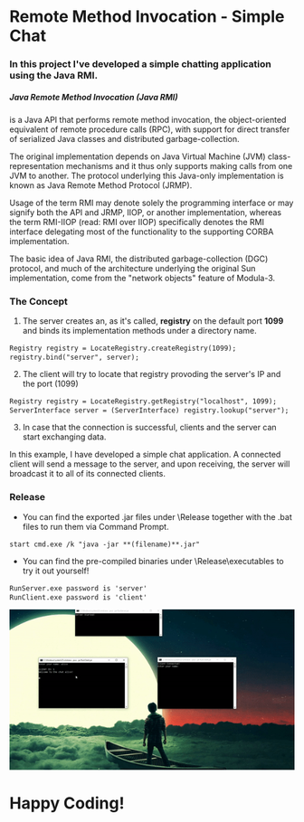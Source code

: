 # Remote Method Invocation - Simple Chat

### In this project I've developed a simple chatting application using the Java RMI. 

##### Java Remote Method Invocation (Java RMI) 
is a Java API that performs remote method invocation, the object-oriented equivalent of remote procedure calls (RPC), with support for direct transfer of serialized Java classes and distributed garbage-collection.

The original implementation depends on Java Virtual Machine (JVM) class-representation mechanisms and it thus only supports making calls from one JVM to another. The protocol underlying this Java-only implementation is known as Java Remote Method Protocol (JRMP). 

Usage of the term RMI may denote solely the programming interface or may signify both the API and JRMP, IIOP, or another implementation, whereas the term RMI-IIOP (read: RMI over IIOP) specifically denotes the RMI interface delegating most of the functionality to the supporting CORBA implementation.

The basic idea of Java RMI, the distributed garbage-collection (DGC) protocol, and much of the architecture underlying the original Sun implementation, come from the "network objects" feature of Modula-3.

### The Concept
1) The server creates an, as it's called, __**registry**__ on the default port __**1099**__ and binds its implementation methods under a directory name.
```
Registry registry = LocateRegistry.createRegistry(1099);
registry.bind("server", server);
```
2) The client will try to locate that registry provoding the server's IP and the port (1099)
```
Registry registry = LocateRegistry.getRegistry("localhost", 1099);
ServerInterface server = (ServerInterface) registry.lookup("server");
```
3) In case that the connection is successful, clients and the server can start exchanging data.

In this example, I have developed a simple chat application.
A connected client will send a message to the server, and upon receiving, the server will broadcast it to all of its connected clients.

### Release
- You can find the exported .jar files under \Release together with the .bat files to run them via Command Prompt.
```
start cmd.exe /k "java -jar **(filename)**.jar"
```
- You can find the pre-compiled binaries under \Release\executables to try it out yourself!
```
RunServer.exe password is 'server'
RunClient.exe password is 'client'
```

![PoC](Release/video.gif)

# Happy Coding!